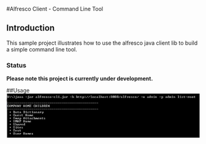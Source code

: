 #Alfresco Client - Command Line Tool

## Introduction
This sample project illustrates how to use the alfresco java client lib to build a simple command line tool.

### Status
**Please note this project is currently under development.**

##Usage
![Alfresco CLI](docs/SampleAlfrescoCLI.PNG)